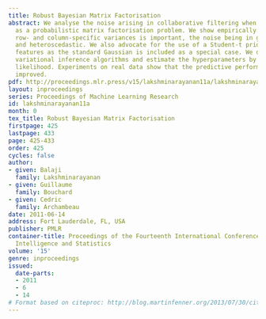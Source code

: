 ```yaml
---
title: Robust Bayesian Matrix Factorisation
abstract: We analyse the noise arising in collaborative filtering when formalised
  as a probabilistic matrix factorisation problem. We show empirically that modelling
  row- and column-specific variances is important, the noise being in general non-Gaussian
  and heteroscedastic. We also advocate for the use of a Student-t prior for the latent
  features as the standard Gaussian is included as a special case. We derive several
  variational inference algorithms and estimate the hyperparameters by type-II maximum
  likelihood. Experiments on real data show that the predictive performance is significantly
  improved.
pdf: http://proceedings.mlr.press/v15/lakshminarayanan11a/lakshminarayanan11a.pdf
layout: inproceedings
series: Proceedings of Machine Learning Research
id: lakshminarayanan11a
month: 0
tex_title: Robust Bayesian Matrix Factorisation
firstpage: 425
lastpage: 433
page: 425-433
order: 425
cycles: false
author:
- given: Balaji
  family: Lakshminarayanan
- given: Guillaume
  family: Bouchard
- given: Cedric
  family: Archambeau
date: 2011-06-14
address: Fort Lauderdale, FL, USA
publisher: PMLR
container-title: Proceedings of the Fourteenth International Conference on Artificial
  Intelligence and Statistics
volume: '15'
genre: inproceedings
issued:
  date-parts:
  - 2011
  - 6
  - 14
# Format based on citeproc: http://blog.martinfenner.org/2013/07/30/citeproc-yaml-for-bibliographies/
---
```

